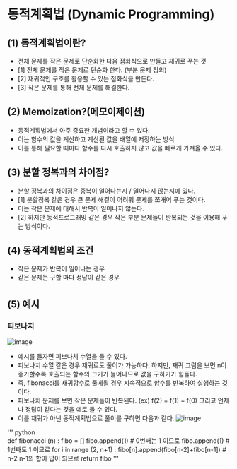 # 동적계획법 (Dynamic Programming)

## (1) 동적계획법이란?
* 전체 문제를 작은 문제로 단순화한 다음 점화식으로 만들고 재귀로 푸는 것
* [1] 전체 문제를 작은 문제로 단순화 한다. (부분 문제 정의)
* [2] 재귀적인 구조를 활용할 수 있는 점화식을 만든다.
* [3] 작은 문제를 통해 전체 문제를 해결한다.

## (2) Memoization?(메모이제이션)
* 동적계획법에서 아주 중요한 개념이라고 할 수 있다.
* 이는 함수의 값을 계산하고 계산된 값을 배열에 저장하는 방식
* 이를 통해 필요할 때마다 함수를 다시 호출하지 않고 값을 빠르게 가져올 수 있다.

## (3) 분할 정복과의 차이점?
* 분할 정복과의 차이점은 중복이 일어나는지 / 일어나지 않는지에 있다.
* [1] 분할정복 같은 경우 큰 문제 해결이 어려워 문제를 쪼개어 푸는 것이다.
* 이는 작은 문제에 대해서 반복이 일어나지 않는다.
* [2] 하지만 동적프로그래밍 같은 경우 작은 부분 문제들이 반복되는 것을 이용해 푸는 방식이다.

## (4) 동적계획법의 조건
* 작은 문제가 반복이 일어나는 경우
* 같은 문제는 구할 마다 정답이 같은 경우

## (5) 예시

### 피보나치
![image](https://user-images.githubusercontent.com/48178699/82524008-b8598500-9b68-11ea-894a-12c691478604.png)
* 예시를 들자면 피보나치 수열을 들 수 있다.
* 피보나치 수열 같은 경우 재귀로도 풀이가 가능하다. 하지만, 재귀 그림을 보면 n이 증가할수록 호출되는 함수의 크기가 늘어나므로 값을 구하기가 힘들다.
* 즉, fibonacci를 재귀함수로 풀게될 경우 지속적으로 함수를 반복하여 실행하는 것이다.
* 피보나치 문제를 보면 작은 문제들이 반복된다. (ex) f(2) = f(1) + f(0) 그리고 언제나 정답이 같다는 것을 예로 들 수 있다.
* 이를 재귀가 아닌 동적계획법으로 풀이를 구하면 다음과 같다.
![image](https://user-images.githubusercontent.com/48178699/82524013-c0192980-9b68-11ea-8415-fdea8a0c900e.png)

''' 
python <br>
    def fibonacci (n) :
    fibo = []
    fibo.append(1) # 0번째는 1 이므로
    fibo.append(1) # 1번째도 1 이므로
    for i in range (2, n+1) :
    fibo[n].append(fibo[n-2]+fibo[n-1]) # n-2 n-1의 합이 답이 되므로
    return fibo
'''
